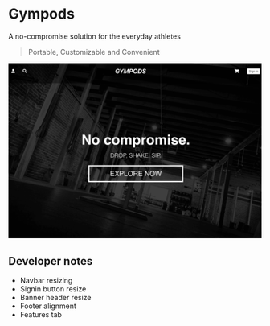 # Gympods

A no-compromise solution for the everyday athletes

> Portable, Customizable and Convenient

![website image](./frontend/static/screenshot.png)


## Developer notes
  - Navbar resizing
  - Signin button resize
  - Banner header resize
  - Footer alignment
  - Features tab